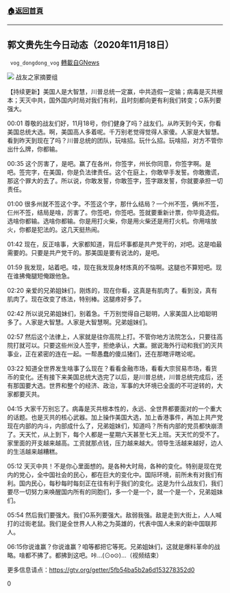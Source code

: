 ###  [:house:返回首頁](https://github.com/ourhimalayas/txt)
---

## 郭文贵先生今日动态（2020年11月18日）
` vog_dongdong_vog` [轉載自GNews](https://gnews.org/zh-hans/573109/)

![](https://gnews-media-offload.s3.amazonaws.com/wp-content/uploads/2020/11/19085034/image-262.png)
战友之家摘要组

【持续更新】美国人是大智慧，川普总统一定赢，中共造假一定输；病毒是灭共根本；天灭中共，国外国内时局对我们有利，且时刻都向更有利我们转变；G系列要强大。

00:01 尊敬的战友们好，11月18号，你们健身了吗？战友们。从昨天到今天，你看美国总统大选。啊，美国高人多着呢。千万别老觉得觉得人家傻。人家是大智慧。看到昨天到现在了吗？川普总统的团队，玩啥招。玩什么招。玩啥招，对方不管你出什么牌，你都输。

00:35 这个厉害了，是吧。赢了在各州，你签字，州长你同意，你签字啊。是吧。签完字，在美国，你是负法律责任。这个在庭上，你敢举手发誓。你敢撒谎，那这个罪大的去了。所以说，你敢发誓，你敢签字，签字跟发誓，你就要承担一切责任。

01:00 很多州就不签这个字。不签这个字，那什么结局？一个州不签，俩州不签，仨州不签，结局是啥，厉害了。你签吧，你签吧。签就要重新计票，你毕竟造假。选啥你都输。选啥你都输。你是用打火柴，你是用火柴还是用打火机。你用啥放火，你都是犯法的。这几天挺热闹。

01:42 现在，反正啥事，大家都知道，背后坏事都是共产党干的，对吧。这是咱最需要的。只要是共产党干的。那美国是要有说法的，是吧。

01:59 我发现，站着吧。哇，现在我发现身材炼真的不恼啊。这腿也不算短吧。现在谁拂俺腿短俺跟他急。

02:20 亲爱的兄弟姐妹们，刚炼的，现在你看，这真是有肌肉了。看到没，真有肌肉了。现在改变了练法，特别棒。这腿疼好多了。

02:42 所以说兄弟姐妹们，别着急。千万别觉得自己聪明，人家美国人比咱聪明多了。人家是大智慧。人家是大智慧啊。兄弟姐妹们。

02:57 然后这个法律上，人家就是往你高院上打。不管你地方法院怎么，只要往高院打就可以。只要这些州没人签字，拒绝承认，大赢。据说海外行动和我们的灭共事业，正在紧密的连在一起。一帮愚蠢的傻瓜猪们，还在那瞎评瞎论呢。

03:22 知道全世界发生啥事了么现在？看看金融市场，看看大宗贸易市场，看货币的变化。还有接下来美国总统大选完了以后，是川普总统，川普总统完成后，还有那国要大选。世界和整个的经济、政治，军事的大环境已全面的不可逆转的，大家都要灭共。

04:15 大家千万别忘了。病毒是灭共根本性的，永远、全世界都要面对的一个重大的话题。也是灭共的核心武器。加上操作美国大选，加上香港事件，再加上共产党现在内部的内斗，内部成什么了，兄弟姐妹们，知道吗？所有内部的党员都快崩溃了。天天忙，从上到下，每个人都是一星期六天甚至七天上班。天天忙的受不了。家里面的开支越来越高。工资就那点钱，压力越来越大。领导生活越来越好，边人的生活越来越糟糕。

05:12 天灭中共！不是你心里面想的。是各种大时局，各种的变化。特别是现在党内的党心，全中国社会的民心，都在巨大的变化中。国际环境，前所未有对我们有利。国内民心，每秒每时每刻正在往有利于我们的变化。这是为什么战友们，我们要尽一切努力来唤醒国内所有的同胞们，多一个是一个，就一个是一个，兄弟姐妹们。

05:54 然后我们要强大。我们G系列要强大。敌弱我强。敌是走到大街上，人人喊打的过街老鼠。我们是全世界人人称之为英雄的，代表中国人未来的新中国联邦人。

06:15你说谁赢？你说谁赢？咱等都把它等死。兄弟姐妹们，这就是爆料革命的战略。啥都不拂了。都拂到这吧。咔…(⊙o⊙)…（视频结束）

更多信息请点：https://gtv.org/getter/5fb54ba5b2a6d153278352d0

0
